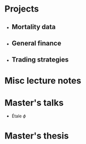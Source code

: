 # Projects
* ## Mortality data
* ## General finance
* ## Trading strategies

# Misc lecture notes
# Master's talks
* Étale $\phi$
# Master's thesis
